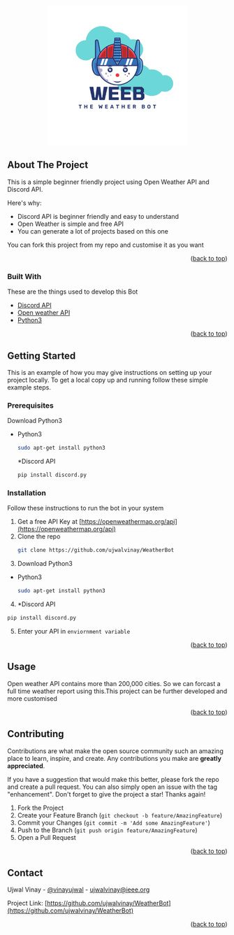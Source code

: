 <div id="top"></div>

<!-- PROJECT SHIELDS -->
<!--
*** I'm using markdown "reference style" links for readability.
*** Reference links are enclosed in brackets [ ] instead of parentheses ( ).
*** See the bottom of this document for the declaration of the reference variables
*** for contributors-url, forks-url, etc. This is an optional, concise syntax you may use.
*** https://www.markdownguide.org/basic-syntax/#reference-style-links
-->




<!-- PROJECT LOGO -->
<br />
<div align="center">
  <a >
    <img src="https://github.com/ujwalvinay/WeatherBot/blob/media/WEEB.png" alt="Logo" width="320" height="320">
  </a>
</div>







<!-- ABOUT THE PROJECT -->
## About The Project



This is a simple beginner friendly project using Open Weather API and Discord API.

Here's why:
* Discord API is beginner friendly and easy to understand
* Open Weather is simple and free API
* You can generate a lot of projects based on this one

You can fork this project from my repo and customise it as you want


<p align="right">(<a href="#top">back to top</a>)</p>



### Built With
These are the things used to develop this Bot

* [Discord API](https://discord.com/developers/docs/intro)
* [Open weather API](https://openweathermap.org/api)
* [Python3](https://www.python.org/download/releases/3.0/)
<p align="right">(<a href="#top">back to top</a>)</p>



<!-- GETTING STARTED -->
## Getting Started

This is an example of how you may give instructions on setting up your project locally.
To get a local copy up and running follow these simple example steps.

### Prerequisites

Download Python3
* Python3
  ```sh
  sudo apt-get install python3
  ```
  *Discord API
  ```sh
  pip install discord.py
  ```

### Installation

Follow these instructions to run the bot in your system

1. Get a free API Key at [https://openweathermap.org/api](https://openweathermap.org/api)
2. Clone the repo
   ```sh
   git clone https://github.com/ujwalvinay/WeatherBot
   ```
3.  Download Python3
* Python3
  ```sh
  sudo apt-get install python3
  ```
4. *Discord API
  ```sh
  pip install discord.py
  ```
5. Enter your API in `enviornment variable`
   

<p align="right">(<a href="#top">back to top</a>)</p>



<!-- USAGE EXAMPLES -->
## Usage

Open weather API contains more than 200,000 cities. So we can forcast a full time weather report using this.This project can be further developed and more customised 



<p align="right">(<a href="#top">back to top</a>)</p>





<!-- CONTRIBUTING -->
## Contributing

Contributions are what make the open source community such an amazing place to learn, inspire, and create. Any contributions you make are **greatly appreciated**.

If you have a suggestion that would make this better, please fork the repo and create a pull request. You can also simply open an issue with the tag "enhancement".
Don't forget to give the project a star! Thanks again!

1. Fork the Project
2. Create your Feature Branch (`git checkout -b feature/AmazingFeature`)
3. Commit your Changes (`git commit -m 'Add some AmazingFeature'`)
4. Push to the Branch (`git push origin feature/AmazingFeature`)
5. Open a Pull Request

<p align="right">(<a href="#top">back to top</a>)</p>


<!-- CONTACT -->
## Contact

Ujwal Vinay - [@vinayujwal](https://twitter.com/vinayujwal) - ujwalvinay@ieee.org

Project Link: [https://github.com/ujwalvinay/WeatherBot](https://github.com/ujwalvinay/WeatherBot)

<p align="right">(<a href="#top">back to top</a>)</p>

<!-- MARKDOWN LINKS & IMAGES -->
<!-- https://www.markdownguide.org/basic-syntax/#reference-style-links -->
[contributors-shield]: https://img.shields.io/github/contributors/othneildrew/Best-README-Template.svg?style=for-the-badge
[contributors-url]: https://github.com/othneildrew/Best-README-Template/graphs/contributors
[forks-shield]: https://img.shields.io/github/forks/othneildrew/Best-README-Template.svg?style=for-the-badge
[forks-url]: https://github.com/othneildrew/Best-README-Template/network/members
[stars-shield]: https://img.shields.io/github/stars/othneildrew/Best-README-Template.svg?style=for-the-badge
[stars-url]: https://github.com/othneildrew/Best-README-Template/stargazers
[issues-shield]: https://img.shields.io/github/issues/othneildrew/Best-README-Template.svg?style=for-the-badge
[issues-url]: https://github.com/othneildrew/Best-README-Template/issues
[license-shield]: https://img.shields.io/github/license/othneildrew/Best-README-Template.svg?style=for-the-badge
[license-url]: https://github.com/othneildrew/Best-README-Template/blob/master/LICENSE.txt
[linkedin-shield]: https://img.shields.io/badge/-LinkedIn-black.svg?style=for-the-badge&logo=linkedin&colorB=555
[linkedin-url]: https://linkedin.com/in/othneildrew
[product-screenshot]: images/screenshot.png
